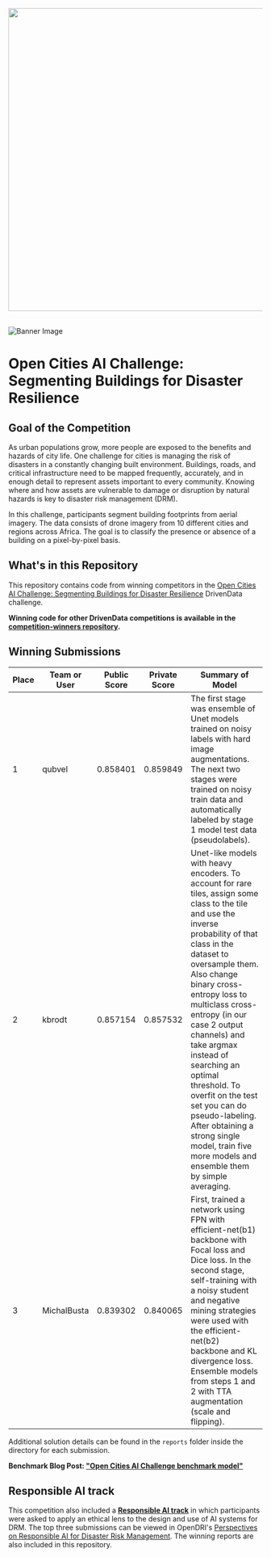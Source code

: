 [<img src='https://s3.amazonaws.com/drivendata-public-assets/logo-white-blue.png' width='600'>](https://www.drivendata.org/)
<br><br>

![Banner Image](https://s3.amazonaws.com/drivendata-public-assets/opendri_mon_labeled.jpg)

# Open Cities AI Challenge: Segmenting Buildings for Disaster Resilience 

## Goal of the Competition

As urban populations grow, more people are exposed to the benefits and hazards of city life. One challenge for cities is managing the risk of disasters in a constantly changing built environment. Buildings, roads, and critical infrastructure need to be mapped frequently, accurately, and in enough detail to represent assets important to every community. Knowing where and how assets are vulnerable to damage or disruption by natural hazards is key to disaster risk management (DRM).

In this challenge, participants segment building footprints from aerial imagery. The data consists of drone imagery from 10 different cities and regions across Africa. The goal is to classify the presence or absence of a building on a pixel-by-pixel basis.


## What's in this Repository

This repository contains code from winning competitors in the [Open Cities AI Challenge: Segmenting Buildings for Disaster Resilience](https://www.drivendata.org/competitions/60/building-segmentation-disaster-resilience/) DrivenData challenge.

**Winning code for other DrivenData competitions is available in the [competition-winners repository](https://github.com/drivendataorg/competition-winners).**

## Winning Submissions

Place |Team or User | Public Score | Private Score | Summary of Model
--- | --- | --- | --- | ---
1 | qubvel | 0.858401 | 0.859849 | The first stage was ensemble of Unet models trained on noisy labels with hard image augmentations. The next two stages were trained on noisy train data and automatically labeled by stage 1 model test data (pseudolabels).
2 | kbrodt | 0.857154 | 0.857532 | Unet-like models with heavy encoders. To account for rare tiles, assign some class to the tile and use the inverse probability of that class in the dataset to oversample them. Also change binary cross-entropy loss to multiclass cross-entropy (in our case 2 output channels) and take argmax instead of searching an optimal threshold. To overfit on the test set you can do pseudo-labeling. After obtaining a strong single model, train five more models and ensemble them by simple averaging.
3 | MichalBusta | 0.839302 | 0.840065 | First, trained a network using FPN with efficient-net(b1) backbone with Focal loss and Dice loss. In the second stage, self-training with a noisy student and negative mining strategies were used with the efficient-net(b2) backbone and KL divergence loss. Ensemble models from steps 1 and 2 with TTA augmentation (scale and flipping).

Additional solution details can be found in the `reports` folder inside the directory for each submission.

**Benchmark Blog Post: ["Open Cities AI Challenge benchmark model"](https://github.com/azavea/open-cities-ai-challenge-benchmark-model)**

## Responsible AI track

This competition also included a **[Responsible AI track](https://www.drivendata.org/competitions/60/building-segmentation-disaster-resilience/page/152/)** in which participants were asked to apply an ethical lens to the design and use of AI systems for DRM. The top three submissions can be viewed in OpenDRI's [Perspectives on Responsible AI for Disaster Risk Management](https://opendri.org/resource/perspectives-on-responsible-ai-for-drm/). The winning reports are also included in this repository.
